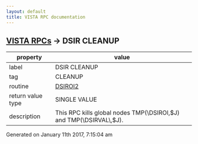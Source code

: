 ```yaml
---
layout: default
title: VISTA RPC documentation
---
```




## [VISTA RPCs](TableOfContent.md) &#8594; DSIR CLEANUP 

 property | value 
--- | --- 
 label | DSIR CLEANUP
 tag | CLEANUP
 routine | [DSIROI2](http://code.osehra.org/dox/Routine_DSIROI2_source.html)
 return value type | SINGLE VALUE
 description | This RPC kills global nodes TMP(\DSIROI\,$J) and TMP(\DSIRVAL\,$J).




 Generated on January 11th 2017, 7:15:04 am